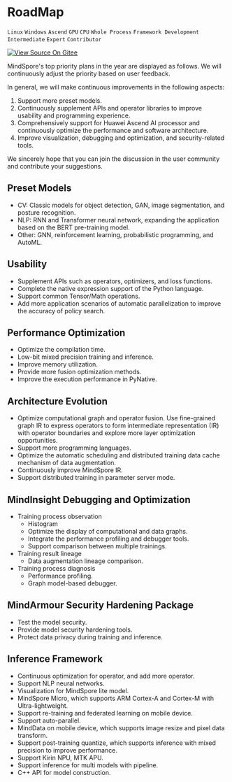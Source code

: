 # RoadMap

`Linux` `Windows` `Ascend` `GPU` `CPU` `Whole Process` `Framework Development` `Intermediate` `Expert` `Contributor`

[![View Source On Gitee](https://gitee.com/mindspore/docs/raw/r1.3/resource/_static/logo_source.png)](https://gitee.com/mindspore/docs/blob/r1.3/docs/mindspore/note/source_en/roadmap.md)

MindSpore's top priority plans in the year are displayed as follows. We will continuously adjust the priority based on user feedback.

In general, we will make continuous improvements in the following aspects:

1. Support more preset models.
2. Continuously supplement APIs and operator libraries to improve usability and programming experience.
3. Comprehensively support for Huawei Ascend AI processor and continuously optimize the performance and software architecture.
4. Improve visualization, debugging and optimization, and security-related tools.

We sincerely hope that you can join the discussion in the user community and contribute your suggestions.

## Preset Models

- CV: Classic models for object detection, GAN, image segmentation, and posture recognition.
- NLP: RNN and Transformer neural network, expanding the application based on the BERT pre-training model.
- Other: GNN, reinforcement learning, probabilistic programming, and AutoML.

## Usability

- Supplement APIs such as operators, optimizers, and loss functions.
- Complete the native expression support of the Python language.
- Support common Tensor/Math operations.
- Add more application scenarios of automatic parallelization to improve the accuracy of policy search.

## Performance Optimization

- Optimize the compilation time.
- Low-bit mixed precision training and inference.
- Improve memory utilization.
- Provide more fusion optimization methods.
- Improve the execution performance in PyNative.

## Architecture Evolution

- Optimize computational graph and operator fusion. Use fine-grained graph IR to express operators to form intermediate representation (IR) with operator boundaries and explore more layer optimization opportunities.
- Support more programming languages.
- Optimize the automatic scheduling and distributed training data cache mechanism of data augmentation.
- Continuously improve MindSpore IR.
- Support distributed training in parameter server mode.

## MindInsight Debugging and Optimization

- Training process observation
    - Histogram
    - Optimize the display of computational and data graphs.
    - Integrate the performance profiling and debugger tools.
    - Support comparison between multiple trainings.
- Training result lineage
    - Data augmentation lineage comparison.
- Training process diagnosis
    - Performance profiling.
    - Graph model-based debugger.

## MindArmour Security Hardening Package

- Test the model security.
- Provide model security hardening tools.
- Protect data privacy during training and inference.

## Inference Framework

- Continuous optimization for operator, and add more operator.
- Support NLP neural networks.
- Visualization for MindSpore lite model.
- MindSpore Micro, which supports ARM Cortex-A and Cortex-M with Ultra-lightweight.
- Support re-training and federated learning on mobile device.
- Support auto-parallel.
- MindData on mobile device, which supports image resize and pixel data transform.
- Support post-training quantize, which supports inference with mixed precision to improve performance.
- Support Kirin NPU, MTK APU.
- Support inference for multi models with pipeline.
- C++ API for model construction.
